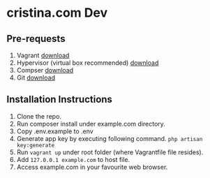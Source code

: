 # cristina.com Dev


## Pre-requests
1. Vagrant [download](https://www.vagrantup.com/downloads.html)
2. Hypervisor (virtual box recommended) [download](https://www.virtualbox.org)
3. Compser [download](https://getcomposer.org/download/)
4. Git [download](https://git-scm.com/downloads)

## Installation Instructions

1. Clone the repo.
2. Run composer install under example.com directory.
3. Copy .env.example to .env
4. Generate app key by executing following command. `php artisan key:generate`
5. Run `vagrant up` under root folder (where Vagrantfile file resides).
6. Add  `127.0.0.1 example.com` to host file.
7. Access example.com in your favourite web browser.


